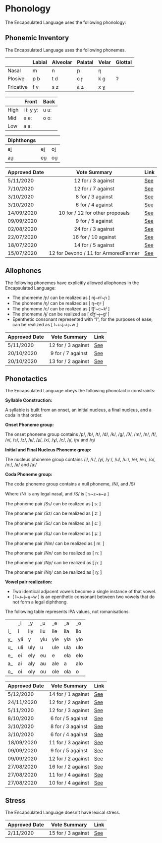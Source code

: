 # Phonology

The Encapsulated Language uses the following phonology:

## Phonemic Inventory

The Encapsulated Language uses the following phonemes.

|             | Labial | Alveolar | Palatal | Velar | Glottal |
| ----------- | ------ | -------- | ------- | ----- | ------- |
| Nasal       | m      | n        | ɲ       | ŋ     |         |
| Plosive     | p b    | t d      | c ɟ     | k g   | ʔ       |
| Fricative   | f v    | s z      | ɕ ʑ     | x ɣ   |         |

|      | Front     | Back |
| ---- | --------- | ---- |
| High | i iː y yː | u uː |
| Mid  | e eː      | o oː |
| Low  | a aː      |      |

| Diphthongs |     |     |
| ---------- | --- | --- |
| ai̯         | ei̯  | oi̯  |
| au̯         | eu̯  | ou̯  |

| Approved Date |             Vote Summary             | Link                                                                                                                                                                      |
| ------------- | :----------------------------------: | ------------------------------------------------------------------------------------------------------------------------------------------------------------------------- |
| 5/11/2020     | 12 for / 3 against  | [See](https://www.reddit.com/r/EncapsulatedLanguage/comments/jn4czc/official_proposal_vote_to_modify_the_phonemic/)
| 7/10/2020    |          12 for / 7 against          | [See](https://www.reddit.com/r/EncapsulatedLanguage/comments/j58nte/official_proposal_vote_to_removal_of_%C9%BE/)
| 3/10/2020    |          8 for / 3 against          | [See](https://www.reddit.com/r/EncapsulatedLanguage/comments/j2xalm/official_proposal_vote_to_modify_the_phonemic/)
| 3/10/2020    |          6 for / 4 against          | [See](https://www.reddit.com/r/EncapsulatedLanguage/comments/j2xd5a/official_proposal_vote_to_modify_the_phonemic/)        
| 14/09/2020    |          10 for / 12 for other proposals          | [See](https://www.reddit.com/r/EncapsulatedLanguage/comments/ir5vzj/official_proposal_vote_to_replace_the_vowel_value/)                                                             |
| 09/09/2020    |          9 for / 5 against          | [See](https://www.reddit.com/r/EncapsulatedLanguage/comments/io4zoz/official_proposal_vote_to_modify_the_phonotactics/)                                                             |
| 02/08/2020    |          24 for / 3 against          | [See](https://www.reddit.com/r/EncapsulatedLanguage/comments/i12ryt/official_proposal_vote_to_officialize_a/)                                                             |
| 22/07/2020    |         16 for / 10 against          | [See](https://www.reddit.com/r/EncapsulatedLanguage/comments/huihs2/official_proposal_vote_to_replace_the_trilled_r/?utm_source=share&utm_medium=ios_app&utm_name=iossmf) |
| 18/07/2020    |          14 for / 5 against          | [See](https://www.reddit.com/r/EncapsulatedLanguage/comments/hs66eh/official_proposal_vote_to_slightly_modify_the/)                                                       |
| 15/07/2020    | 12 for Devono / 11 for ArmoredFarmer | [See](https://www.reddit.com/r/EncapsulatedLanguage/comments/hqbnuh/official_phonology_proposal_final_round_of_voting/)                                                   |

## Allophones

The following phonemes have explicitly allowed allophones in the Encapsulated Language:

- The phomeme /ɲ/ can be realized as [ nj~nʲ~ɲ ]
- The phomeme /ŋ/ can be realized as [ ŋ~ŋᶢ ]
- The phomeme /c/ can be realized as [ t͡ʃʲ~c~kʲ ]
- The phomeme /ɟ/ can be realized as [ d͡ʒʲ~ɟ~ɡʲ ]
- Epenthetic consonant represented with “l”, for the purposes of ease, can be realized as [ l~ɹ~j~ɥ~w ]

| Approved Date |    Vote Summary    | Link                                                                                                                    |
| ------------- | :----------------: | ----------------------------------------------------------------------------------------------------------------------- |
| 5/11/2020     | 12 for / 3 against  | [See](https://www.reddit.com/r/EncapsulatedLanguage/comments/jn4czc/official_proposal_vote_to_modify_the_phonemic/)
| 20/10/2020     | 9 for / 7 against  | [See](https://www.reddit.com/r/EncapsulatedLanguage/comments/jdezeu/official_proposal_vote_to_establish_allophones/)
| 20/10/2020     | 13 for / 2 against  | [See](https://www.reddit.com/r/EncapsulatedLanguage/comments/jdeysx/official_proposal_vote_to_establish_allophones/)

## Phonotactics

The Encapsulated Language obeys the following phonotactic constraints:

**Syllable Construction:**

A syllable is built from an onset, an initial nucleus, a final nucleus, and a coda in that order.

**Onset Phoneme group:**

The onset phoneme group contains /p/, /b/, /t/, /d/, /k/, /g/, /ʔ/, /m/, /n/, /f/, /v/, /s/, /z/, /ɕ/, /ʑ/, /x/, /ɣ/, /c/, /ɟ/, /ɲ/ and /ŋ/

**Initial and Final Nucleus Phoneme group:**

The nucleus phoneme group contains /i/, /iː/, /y/, /yː/, /u/, /uː/, /e/, /eː/, /o/, /oː/, /a/ and /aː/

**Coda Phoneme group:**

The coda phoneme group contains a null phoneme, /N/, and /S/

Where /N/ is any legal nasal, and /S/ is [ s~z~ɕ~ʑ ]

The phoneme pair /Ss/ can be realized as [ sː ]

The phoneme pair /Sz/ can be realized as [ zː ]

The phoneme pair /Sɕ/ can be realized as [ ɕː ]

The phoneme pair /Sʑ/ can be realized as [ ʑː ]

The phoneme pair /Nm/ can be realized as [ mː ]

The phoneme pair /Nn/ can be realized as [ nː ]

The phoneme pair /Nɲ/ can be realized as [ ɲː ]

The phoneme pair /Nŋ/ can be realized as [ ŋː ]

**Vowel pair realization:**

- Two identical adjacent vowels become a single instance of that vowel.
- [ l~ɹ~j~ɥ~w ] is an epenthetic consonant between two vowels that do not form a legal diphthong.

The following table represents IPA values, not romanisations.

|    |     |     |     |     |     |     |
| -- | --- | --- | --- | --- | --- | --- |
|    | _i  | _y  | _u  | _e  | _a  | _o  |
| i_ | i   | ily | ilu | ile | ila | ilo |
| y_ | yli | y   | ylu | yle | yla | ylo |
| u_ | uli | uly | u   | ule | ula | ulo |
| e_ | ei  | ely | eu  | e   | ela | elo |
| a_ | ai  | aly | au  | ale | a   | alo |
| o_ | oi  | oly | ou  | ole | ola | o   |

| Approved Date |    Vote Summary    | Link                                                                                                                    |
| ------------- | :----------------: | ----------------------------------------------------------------------------------------------------------------------- |
| 5/12/2020     | 14 for / 1 against  | [See](https://www.reddit.com/r/EncapsulatedLanguage/comments/k5qzm3/official_proposal_vote_to_officialize_a_coda/)
| 24/11/2020    | 12 for / 2 against  | [See](https://www.reddit.com/r/EncapsulatedLanguage/comments/jykhf0/official_proposal_vote_to_modify_the_coda_phoneme/)
| 5/11/2020     | 12 for / 3 against  | [See](https://www.reddit.com/r/EncapsulatedLanguage/comments/jn4czc/official_proposal_vote_to_modify_the_phonemic/)
| 8/10/2020     | 6 for / 5 against  | [See](https://www.reddit.com/r/EncapsulatedLanguage/comments/j5tkvh/official_proposal_vote_to_modify_the_phonotactics/)
| 3/10/2020     | 8 for / 3 against  | [See](https://www.reddit.com/r/EncapsulatedLanguage/comments/j2xalm/official_proposal_vote_to_modify_the_phonemic/)
| 3/10/2020     | 6 for / 4 against  | [See](https://www.reddit.com/r/EncapsulatedLanguage/comments/j2xd5a/official_proposal_vote_to_modify_the_phonemic/)
| 18/09/2020    | 11 for / 3 against | [See](https://www.reddit.com/r/EncapsulatedLanguage/comments/itk52y/official_proposal_vote_to_clarify_the_phonotactics/)    |
| 09/09/2020    | 9 for / 5 against | [See](https://www.reddit.com/r/EncapsulatedLanguage/comments/io4zoz/official_proposal_vote_to_modify_the_phonotactics/)    |
| 09/09/2020    | 12 for / 2 against | [See](https://www.reddit.com/r/EncapsulatedLanguage/comments/io4yox/official_proposal_vote_to_modify_the_phonotactics/)    |
| 27/08/2020    | 16 for / 2 against | [See](https://www.reddit.com/r/EncapsulatedLanguage/comments/igb9g2/official_proposal_vote_to_officialize_a/)    |
| 27/08/2020    | 11 for / 4 against | [See](https://www.reddit.com/r/EncapsulatedLanguage/comments/igb6jh/official_proposal_vote_to_officialize_a/)    |
| 27/08/2020    | 10 for / 4 against | [See](https://www.reddit.com/r/EncapsulatedLanguage/comments/igb81f/official_proposal_vote_to_officialize_a/)    |

## Stress

The Encapsulated Language doesn't have lexical stress.

| Approved Date |    Vote Summary    | Link                                                                                                                    |
| ------------- | :----------------: | ----------------------------------------------------------------------------------------------------------------------- |
| 2/11/2020     | 15 for / 3 against  | [See](https://www.reddit.com/r/EncapsulatedLanguage/comments/jl95vz/official_proposal_vote_to_officialize_no_lexical/) |